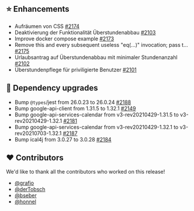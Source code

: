 ## ⭐ Enhancements

- Aufräumen von CSS [#2174](https://github.com/synyx/urlaubsverwaltung/pull/2174)
- Deaktivierung der Funktionalität Überstundenabbau [#2103](https://github.com/synyx/urlaubsverwaltung/issues/2103)
- Improve docker compose example [#2173](https://github.com/synyx/urlaubsverwaltung/pull/2173)
- Remove this and every subsequent useless "eq(...)" invocation; pass t… [#2175](https://github.com/synyx/urlaubsverwaltung/pull/2175)
- Urlaubsantrag auf Überstundenabbau mit minimaler Stundenanzahl [#2102](https://github.com/synyx/urlaubsverwaltung/issues/2102)
- Überstundenpflege für priviligierte Benutzer [#2101](https://github.com/synyx/urlaubsverwaltung/issues/2101)

## 🔨 Dependency upgrades

- Bump `@types`/jest from 26.0.23 to 26.0.24 [#2188](https://github.com/synyx/urlaubsverwaltung/pull/2188)
- Bump google-api-client from 1.31.5 to 1.32.1 [#2149](https://github.com/synyx/urlaubsverwaltung/pull/2149)
- Bump google-api-services-calendar from v3-rev20210429-1.31.5 to v3-rev20210429-1.32.1 [#2181](https://github.com/synyx/urlaubsverwaltung/pull/2181)
- Bump google-api-services-calendar from v3-rev20210429-1.32.1 to v3-rev20210703-1.32.1 [#2187](https://github.com/synyx/urlaubsverwaltung/pull/2187)
- Bump ical4j from 3.0.27 to 3.0.28 [#2184](https://github.com/synyx/urlaubsverwaltung/pull/2184)

## ❤️ Contributors

We'd like to thank all the contributors who worked on this release!

- [@grafjo](https://github.com/grafjo)
- [@derTobsch](https://github.com/derTobsch)
- [@bseber](https://github.com/bseber)
- [@honnel](https://github.com/honnel)
